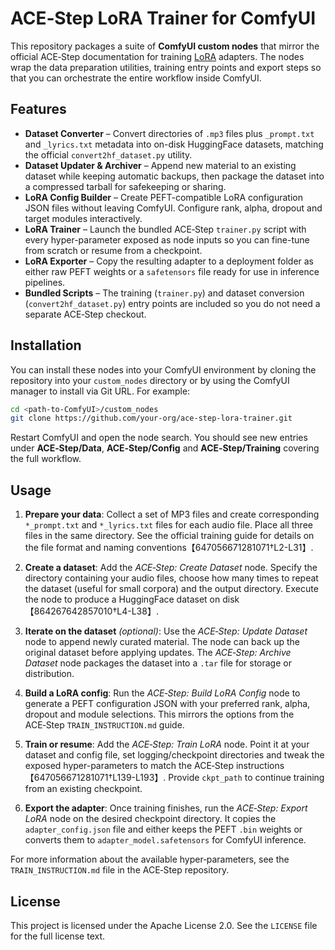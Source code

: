 # ACE‑Step LoRA Trainer for ComfyUI

This repository packages a suite of **ComfyUI custom nodes** that mirror
the official ACE‑Step documentation for training
[LoRA](https://arxiv.org/abs/2106.09685) adapters.  The nodes wrap the
data preparation utilities, training entry points and export steps so
that you can orchestrate the entire workflow inside ComfyUI.

## Features

* **Dataset Converter** – Convert directories of `.mp3` files plus
  `_prompt.txt` and `_lyrics.txt` metadata into on-disk HuggingFace
  datasets, matching the official `convert2hf_dataset.py` utility.
* **Dataset Updater & Archiver** – Append new material to an existing
  dataset while keeping automatic backups, then package the dataset into
  a compressed tarball for safekeeping or sharing.
* **LoRA Config Builder** – Create PEFT-compatible LoRA configuration
  JSON files without leaving ComfyUI.  Configure rank, alpha, dropout
  and target modules interactively.
* **LoRA Trainer** – Launch the bundled ACE‑Step `trainer.py` script
  with every hyper-parameter exposed as node inputs so you can fine-tune
  from scratch or resume from a checkpoint.
* **LoRA Exporter** – Copy the resulting adapter to a deployment folder
  as either raw PEFT weights or a `safetensors` file ready for use in
  inference pipelines.
* **Bundled Scripts** – The training (`trainer.py`) and dataset
  conversion (`convert2hf_dataset.py`) entry points are included so you
  do not need a separate ACE‑Step checkout.

## Installation

You can install these nodes into your ComfyUI environment by cloning
the repository into your `custom_nodes` directory or by using the
ComfyUI manager to install via Git URL.  For example:

```bash
cd <path‑to‑ComfyUI>/custom_nodes
git clone https://github.com/your‑org/ace-step-lora-trainer.git
```

Restart ComfyUI and open the node search.  You should see new entries
under **ACE‑Step/Data**, **ACE‑Step/Config** and **ACE‑Step/Training**
covering the full workflow.

## Usage

1. **Prepare your data**: Collect a set of MP3 files and create
   corresponding `*_prompt.txt` and `*_lyrics.txt` files for each
   audio file.  Place all three files in the same directory.  See the
   official training guide for details on the file format and
   naming conventions【647056671281071†L2-L31】.

2. **Create a dataset**: Add the *ACE‑Step: Create Dataset* node.
   Specify the directory containing your audio files, choose how many
   times to repeat the dataset (useful for small corpora) and the output
   directory.  Execute the node to produce a HuggingFace dataset on
   disk【864267642857010†L4-L38】.

3. **Iterate on the dataset** *(optional)*: Use the *ACE‑Step: Update
   Dataset* node to append newly curated material.  The node can back up
   the original dataset before applying updates.  The *ACE‑Step: Archive
   Dataset* node packages the dataset into a `.tar` file for storage or
   distribution.

4. **Build a LoRA config**: Run the *ACE‑Step: Build LoRA Config* node
   to generate a PEFT configuration JSON with your preferred rank,
   alpha, dropout and module selections.  This mirrors the options from
   the ACE‑Step `TRAIN_INSTRUCTION.md` guide.

5. **Train or resume**: Add the *ACE‑Step: Train LoRA* node.  Point it
   at your dataset and config file, set logging/checkpoint directories
   and tweak the exposed hyper-parameters to match the ACE‑Step
   instructions【647056671281071†L139-L193】.  Provide `ckpt_path` to
   continue training from an existing checkpoint.

6. **Export the adapter**: Once training finishes, run the *ACE‑Step:
   Export LoRA* node on the desired checkpoint directory.  It copies the
   `adapter_config.json` file and either keeps the PEFT `.bin` weights or
   converts them to `adapter_model.safetensors` for ComfyUI inference.

For more information about the available hyper‑parameters, see the
`TRAIN_INSTRUCTION.md` file in the ACE‑Step repository.

## License

This project is licensed under the Apache License 2.0.  See the
`LICENSE` file for the full license text.
